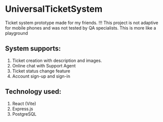 ﻿# UniversalTicketSystem
Ticket system prototype made for my friends.
!!! This project is not adaptive for mobile phones and was not tested by QA specialists. This is more like a playground

## System supports:
1. Ticket creation with description and images.
2. Online chat with Support Agent
3. Ticket status change feature
4. Account sign-up and sign-in

## Technology used:
1. React (Vite)
2. Express.js
3. PostgreSQL
